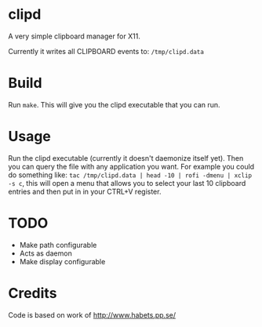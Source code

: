 # clipd

A very simple clipboard manager for X11.

Currently it writes all CLIPBOARD events to: `/tmp/clipd.data`

# Build

Run `make`. This will give you the clipd executable that you can run.

# Usage

Run the clipd executable (currently it doesn't daemonize itself yet). Then you can query the file with any application you want. For example you could do something like: `tac /tmp/clipd.data | head -10 | rofi -dmenu | xclip -s c`, this will open a menu that allows you to select your last 10 clipboard entries and then put in in your CTRL+V register. 

# TODO

 * Make path configurable
 * Acts as daemon
 * Make display configurable

# Credits

Code is based on work of http://www.habets.pp.se/
